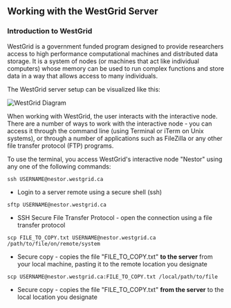 ## Working with the WestGrid Server ##

### Introduction to WestGrid ###
WestGrid is a government funded program designed to provide researchers access to high performance computational machines and distributed data storage. It is a system of nodes (or machines that act like individual computers) whose memory can be used to run complex functions and store data in a way that allows access to many individuals. 

The WestGrid server setup can be visualized like this:

![WestGrid Diagram](https://github.com/mairind/WestGridIntro/blob/master/Images/WestGridDiagram.jpg)

When working with WestGrid, the user interacts with the interactive node. There are a number of ways to work with the interactive node - you can access it through the command line (using Terminal or iTerm on Unix systems), or through a number of applications such as FileZilla or any other file transfer protocol (FTP) programs. 

To use the terminal, you access WestGrid's interactive node "Nestor" using any one of the following commands:

`ssh USERNAME@nestor.westgrid.ca`

* Login to a server remote using a secure shell (ssh)


`sftp USERNAME@nestor.westgrid.ca`

* SSH Secure File Transfer Protocol - open the connection using a file transfer protocol


`scp FILE_TO_COPY.txt USERNAME@nestor.westgrid.ca /path/to/file/on/remote/system`

* Secure copy - copies the file "FILE_TO_COPY.txt" **to the server** from your local machine, pasting it to the remote location you designate


`scp USERNAME@nestor.westgrid.ca:FILE_TO_COPY.txt /local/path/to/file`

* Secure copy - copies the file "FILE_TO_COPY.txt" **from the server** to the local location you designate